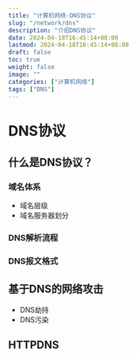 ```yaml
---
title: "计算机网络-DNS协议"
slug: "/network/dns"
description: "介绍DNS协议"
date: 2024-04-18T16:45:14+08:00
lastmod: 2024-04-18T16:45:14+08:00
draft: false
toc: true
weight: false
image: ""
categories: ["计算机网络"]
tags: ["DNS"]
---
```

# DNS协议
## 什么是DNS协议？
### 域名体系
- 域名层级
- 域名服务器划分
### DNS解析流程
### DNS报文格式
## 基于DNS的网络攻击
- DNS劫持
- DNS污染
## HTTPDNS
